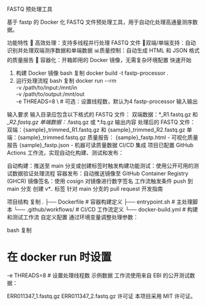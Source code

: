 FASTQ 预处理工具

基于 fastp 的 Docker 化 FASTQ 文件预处理工具，用于自动化处理高通量测序数据。

功能特性
🚀 ​​高效处理​​：支持多线程并行处理 FASTQ 文件
🔄 ​​双端/单端支持​​：自动识别并处理双端测序数据和单端数据
📊 ​​质量控制​​：自动生成 HTML 和 JSON 格式的质量报告
🐳 ​​容器化​​：开箱即用的 Docker 镜像，无需复杂环境配置
快速开始

1. 构建 Docker 镜像
bash
复制
docker build -t fastp-processor .
2. 运行处理流程
bash
复制
docker run --rm \
  -v /path/to/input:/mnt/in \
  -v /path/to/output:/mnt/out \
  -e THREADS=8 \  # 可选：设置线程数，默认为4
  fastp-processor
输入输出

输入要求
输入目录应包含以下格式的 FASTQ 文件：
双端数据：*_R1.fastq.gz 和 *_R2.fastq.gz
单端数据：*.fastq.gz 或 *.fq.gz
输出内容
处理后的 FASTQ 文件：
双端：{sample}_trimmed_R1.fastq.gz 和 {sample}_trimmed_R2.fastq.gz
单端：{sample}_trimmed.fastq.gz
质量报告：
{sample}_fastp.html - 可视化质量报告
{sample}_fastp.json - 机器可读质量数据
CI/CD 集成
项目已配置 GitHub Actions 工作流，实现自动化构建、测试和发布：

​​自动构建​​：推送至 main 分支或创建标签时触发构建
​​功能测试​​：使用公开可用的测试数据验证处理流程
​​容器发布​​：自动推送镜像至 GitHub Container Registry (GHCR)
​​镜像签名​​：使用 cosign 对镜像进行数字签名
工作流触发条件
push 到 main 分支
创建 v*.*.* 标签
针对 main 分支的 pull request
开发指南

项目结构
复制
.
├── Dockerfile            # 容器构建定义
├── entrypoint.sh         # 主处理脚本
└── .github/workflows/    # CI/CD 工作流定义
    └── docker-build.yml  # 构建和测试工作流
自定义配置
通过环境变量调整处理参数：

bash
复制
# 在 docker run 时设置
-e THREADS=8              # 设置处理线程数
示例数据
工作流使用来自 EBI 的公开测试数据：

ERR011347_1.fastq.gz
ERR011347_2.fastq.gz
许可证
本项目采用 MIT 许可证。
